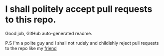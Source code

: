 # I shall politely accept pull requests to this repo.

Good job, GitHub auto-generated readme.

P.S I'm a polite guy and I shall not rudely and childishly reject pull requests to the repo like my [friend](https://github.com/jakearchibald/I-rudely-reject-pull-requests-to-this-repo)
